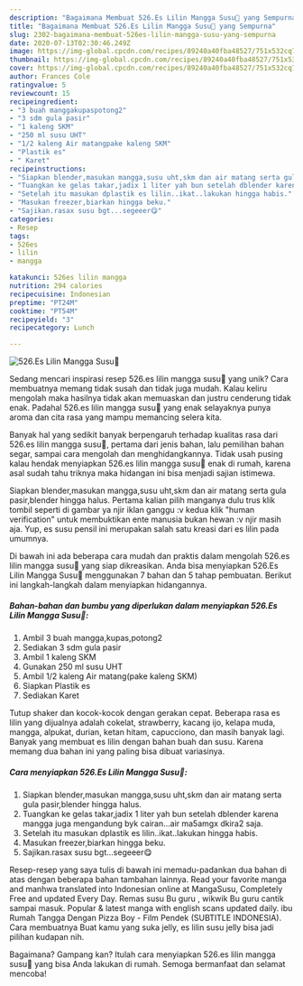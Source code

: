 ```yaml
---
description: "Bagaimana Membuat 526.Es Lilin Mangga Susu🥭 yang Sempurna"
title: "Bagaimana Membuat 526.Es Lilin Mangga Susu🥭 yang Sempurna"
slug: 2302-bagaimana-membuat-526es-lilin-mangga-susu-yang-sempurna
date: 2020-07-13T02:30:46.249Z
image: https://img-global.cpcdn.com/recipes/89240a40fba48527/751x532cq70/526es-lilin-mangga-susu🥭-foto-resep-utama.jpg
thumbnail: https://img-global.cpcdn.com/recipes/89240a40fba48527/751x532cq70/526es-lilin-mangga-susu🥭-foto-resep-utama.jpg
cover: https://img-global.cpcdn.com/recipes/89240a40fba48527/751x532cq70/526es-lilin-mangga-susu🥭-foto-resep-utama.jpg
author: Frances Cole
ratingvalue: 5
reviewcount: 15
recipeingredient:
- "3 buah manggakupaspotong2"
- "3 sdm gula pasir"
- "1 kaleng SKM"
- "250 ml susu UHT"
- "1/2 kaleng Air matangpake kaleng SKM"
- "Plastik es"
- " Karet"
recipeinstructions:
- "Siapkan blender,masukan mangga,susu uht,skm dan air matang serta gula pasir,blender hingga halus."
- "Tuangkan ke gelas takar,jadix 1 liter yah bun setelah dblender karena mangga juga mengandung byk cairan...air ma5amgx dkira2 saja."
- "Setelah itu masukan dplastik es lilin..ikat..lakukan hingga habis."
- "Masukan freezer,biarkan hingga beku."
- "Sajikan.rasax susu bgt...segeeer😋"
categories:
- Resep
tags:
- 526es
- lilin
- mangga

katakunci: 526es lilin mangga 
nutrition: 294 calories
recipecuisine: Indonesian
preptime: "PT24M"
cooktime: "PT54M"
recipeyield: "3"
recipecategory: Lunch

---
```



![526.Es Lilin Mangga Susu🥭](https://img-global.cpcdn.com/recipes/89240a40fba48527/751x532cq70/526es-lilin-mangga-susu🥭-foto-resep-utama.jpg)

Sedang mencari inspirasi resep 526.es lilin mangga susu🥭 yang unik? Cara membuatnya memang tidak susah dan tidak juga mudah. Kalau keliru mengolah maka hasilnya tidak akan memuaskan dan justru cenderung tidak enak. Padahal 526.es lilin mangga susu🥭 yang enak selayaknya punya aroma dan cita rasa yang mampu memancing selera kita.

Banyak hal yang sedikit banyak berpengaruh terhadap kualitas rasa dari 526.es lilin mangga susu🥭, pertama dari jenis bahan, lalu pemilihan bahan segar, sampai cara mengolah dan menghidangkannya. Tidak usah pusing kalau hendak menyiapkan 526.es lilin mangga susu🥭 enak di rumah, karena asal sudah tahu triknya maka hidangan ini bisa menjadi sajian istimewa.

Siapkan blender,masukan mangga,susu uht,skm dan air matang serta gula pasir,blender hingga halus. Pertama kalian pilih manganya dulu trus klik tombil seperti di gambar ya njir iklan ganggu :v kedua klik &#34;human verification&#34; untuk membuktikan ente manusia bukan hewan :v njir masih aja. Yup, es susu pensil ini merupakan salah satu kreasi dari es lilin pada umumnya.


Di bawah ini ada beberapa cara mudah dan praktis dalam mengolah 526.es lilin mangga susu🥭 yang siap dikreasikan. Anda bisa menyiapkan 526.Es Lilin Mangga Susu🥭 menggunakan 7 bahan dan 5 tahap pembuatan. Berikut ini langkah-langkah dalam menyiapkan hidangannya.

<!--inarticleads1-->

##### Bahan-bahan dan bumbu yang diperlukan dalam menyiapkan 526.Es Lilin Mangga Susu🥭:

1. Ambil 3 buah mangga,kupas,potong2
1. Sediakan 3 sdm gula pasir
1. Ambil 1 kaleng SKM
1. Gunakan 250 ml susu UHT
1. Ambil 1/2 kaleng Air matang(pake kaleng SKM)
1. Siapkan Plastik es
1. Sediakan  Karet


Tutup shaker dan kocok-kocok dengan gerakan cepat. Beberapa rasa es lilin yang dijualnya adalah cokelat, strawberry, kacang ijo, kelapa muda, mangga, alpukat, durian, ketan hitam, capucciono, dan masih banyak lagi. Banyak yang membuat es lilin dengan bahan buah dan susu. Karena memang dua bahan ini yang paling bisa dibuat variasinya. 

<!--inarticleads2-->

##### Cara menyiapkan 526.Es Lilin Mangga Susu🥭:

1. Siapkan blender,masukan mangga,susu uht,skm dan air matang serta gula pasir,blender hingga halus.
1. Tuangkan ke gelas takar,jadix 1 liter yah bun setelah dblender karena mangga juga mengandung byk cairan...air ma5amgx dkira2 saja.
1. Setelah itu masukan dplastik es lilin..ikat..lakukan hingga habis.
1. Masukan freezer,biarkan hingga beku.
1. Sajikan.rasax susu bgt...segeeer😋


Resep-resep yang saya tulis di bawah ini memadu-padankan dua bahan di atas dengan beberapa bahan tambahan lainnya. Read your favorite manga and manhwa translated into Indonesian online at MangaSusu, Completely Free and updated Every Day. Remas susu Bu guru , wikwik Bu guru cantik sampai masuk. Popular &amp; latest manga with english scans updated daily. ibu Rumah Tangga Dengan Pizza Boy - Film Pendek (SUBTITLE INDONESIA). Cara membuatnya Buat kamu yang suka jelly, es lilin susu jelly bisa jadi pilihan kudapan nih. 

Bagaimana? Gampang kan? Itulah cara menyiapkan 526.es lilin mangga susu🥭 yang bisa Anda lakukan di rumah. Semoga bermanfaat dan selamat mencoba!
